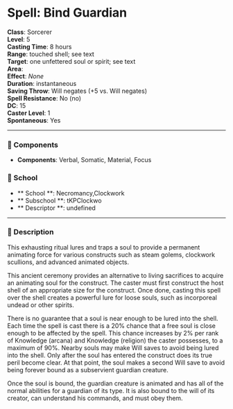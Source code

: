 
# Spell: Bind Guardian
**Class**: Sorcerer  
**Level**: 5  
**Casting Time**: 8 hours  
**Range**: touched shell; see text  
**Target**: one unfettered soul or spirit; see text  
**Area**:   
**Effect**: _None_  
**Duration**: instantaneous  
**Saving Throw**: Will negates (+5 vs. Will negates)  
**Spell Resistance**: No (no)  
**DC**: 15  
**Caster Level**: 1  
**Spontaneous**: Yes

---

### 🔮 Components
- **Components**: Verbal, Somatic, Material, Focus

### 🏫 School
- ** School **: Necromancy,Clockwork
- ** Subschool **: tKPClockwo
- ** Descriptor **: undefined
---

### 📜 Description
This exhausting ritual lures and traps a soul to provide a permanent animating force for various constructs such as steam golems, clockwork scullions, and advanced animated objects.

This ancient ceremony provides an alternative to living sacrifices to acquire an animating soul for the construct. The caster must first construct the host shell of an appropriate size for the construct. Once done, casting this spell over the shell creates a powerful lure for loose souls, such as incorporeal undead or other spirits.

There is no guarantee that a soul is near enough to be lured into the shell. Each time the spell is cast there is a 20% chance that a free soul is close enough to be affected by the spell. This chance increases by 2% per rank of Knowledge (arcana) and Knowledge (religion) the caster possesses, to a maximum of 90%. Nearby souls may make Will saves to avoid being lured into the shell. Only after the soul has entered the construct does its true peril become clear. At that point, the soul makes a second Will save to avoid being forever bound as a subservient guardian creature.

Once the soul is bound, the guardian creature is animated and has all of the normal abilities for a guardian of its type. It is also bound to the will of its creator, can understand his commands, and must obey them.
